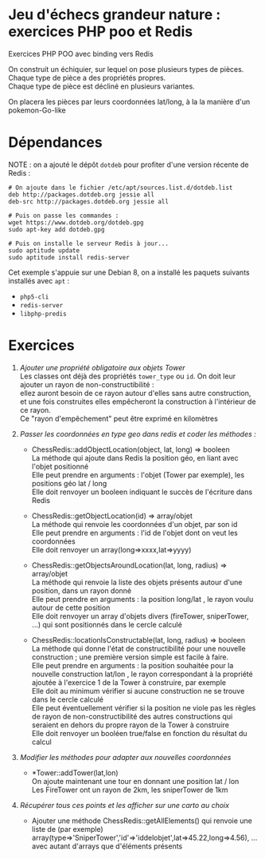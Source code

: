# Jeu d'échecs grandeur nature : exercices PHP poo et Redis
Exercices PHP POO avec binding vers Redis    
    
On construit un échiquier, sur lequel on pose plusieurs types de pièces. Chaque type de pièce a des propriétés propres.    
Chaque type de pièce est décliné en plusieurs variantes.    

On placera les pièces par leurs coordonnées lat/long, à la la manière d'un pokemon-Go-like    

# Dépendances
NOTE : on a ajouté le dépôt `dotdeb` pour profiter d'une version récente de Redis :
```
# On ajoute dans le fichier /etc/apt/sources.list.d/dotdeb.list                                                                                                                                                                                                                          
deb http://packages.dotdeb.org jessie all
deb-src http://packages.dotdeb.org jessie all    

# Puis on passe les commandes :                                                                                                                                                                                                                                                  
wget https://www.dotdeb.org/dotdeb.gpg
sudo apt-key add dotdeb.gpg    

# Puis on installe le serveur Redis à jour...    
sudo aptitude update
sudo aptitude install redis-server
```

Cet exemple s'appuie sur une Debian 8, on a installé les paquets suivants installés avec `apt` :
- `php5-cli`
- `redis-server`
- `libphp-predis`

# Exercices
1. *Ajouter une propriété obligatoire aux objets Tower*    
   Les classes ont déjà des propriétés `tower_type` ou `id`. On doit leur ajouter un rayon de non-constructibilité :    
   ellez auront besoin de ce rayon autour d'elles sans autre construction, et une fois construites elles empêcheront la construction à l'intérieur de ce rayon.    
   Ce "rayon d'empêchement" peut être exprimé en kilomètres    

2. *Passer les coordonnées en type geo dans redis et coder les méthodes :*    
    - ChessRedis::addObjectLocation(object, lat, long) => booleen    
      La méthode qui ajoute dans Redis la position géo, en liant avec l'objet positionné    
      Elle peut prendre en arguments : l'objet (Tower par exemple), les positions géo lat / long    
      Elle doit renvoyer un booleen indiquant le succès de l'écriture dans Redis    
      
    - ChessRedis::getObjectLocation(id) => array/objet    
      La méthode qui renvoie les coordonnées d'un objet, par son id    
      Elle peut prendre en arguments : l'id de l'objet dont on veut les coordonnées    
      Elle doit renvoyer un array(long=>xxxx,lat=>yyyy)
      
    - ChessRedis::getObjectsAroundLocation(lat, long, radius) => array/objet     
      La méthode qui renvoie la liste des objets présents autour d'une position, dans un rayon donné    
      Elle peut prendre en arguments : la position long/lat , le rayon voulu autour de cette position    
      Elle doit renvoyer un array d'objets divers (fireTower, sniperTower, ...) qui sont positionnés dans le cercle calculé    
      
    - ChessRedis::locationIsConstructable(lat, long, radius) => booleen    
      La méthode qui donne l'état de constructibilité pour une nouvelle construction ; une première version simple est facile à faire.    
      Elle peut prendre en arguments : la position souhaitée pour la nouvelle construction lat/lon , le rayon correspondant à la propriété ajoutée à l'exercice 1 de la Tower à construire, par exemple    
      Elle doit au minimum vérifier si aucune construction ne se trouve dans le cercle calculé    
      Elle peut éventuellement vérifier si la position ne viole pas les règles de rayon de non-constructibilité des autres constructions qui seraient en dehors du propre rayon de la Tower à construire    
      Elle doit renvoyer un booléen true/false en fonction du résultat du calcul    
    
3. *Modifier les méthodes pour adapter aux nouvelles coordonnées*    
    - *Tower::addTower(lat,lon)    
      On ajoute maintenant une tour en donnant une position lat / lon    
      Les FireTower ont un rayon de 2km, les sniperTower de 1km
    
4. *Récupérer tous ces points et les afficher sur une carto au choix*    
    - Ajouter une méthode ChessRedis::getAllElements() qui renvoie une liste de (par exemple) array(type=>'SniperTower','id'=>'iddelobjet',lat=>45.22,long=>4.56), ...    
    avec autant d'arrays que d'éléments présents    
    
    
